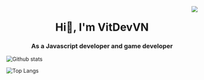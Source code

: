 <img src="https://count.getloli.com/get/@:VitDevVN?theme=rule34" align="right">
<h1 align="center">Hi👋, I'm VitDevVN</h1>
<h3 align="center">As a Javascript developer and game developer</h3>

![Github stats](https://github-readme-stats.vercel.app/api?username=VitDevVN&theme=radical&show_icons=true)

![Top Langs](https://github-readme-stats.vercel.app/api/top-langs/?username=VitDevVN&bg_color=141321&title_color=fd428e&text_color=a8fdf6)


